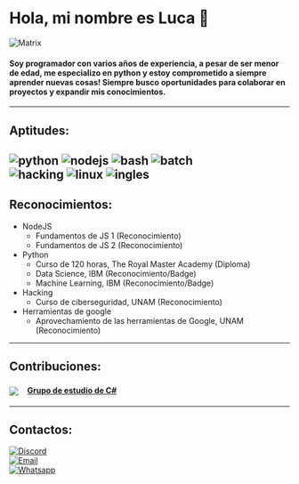 # **Hola, mi nombre es Luca 👋**

![Matrix](https://res.cloudinary.com/practicaldev/image/fetch/s--z_y4wDUd--/c_imagga_scale,f_auto,fl_progressive,h_420,q_66,w_1000/https://thepracticaldev.s3.amazonaws.com/i/n9b2p3j0h1mdqvms3ogc.gif)
#### Soy programador con varios años de experiencia, a pesar de ser menor de edad, me especializo en python y estoy comprometido a siempre aprender nuevas cosas! Siempre busco oportunidades para colaborar en proyectos y expandir mis conocimientos.
---
## Aptitudes:
![python](https://img.shields.io/badge/-Python-%23ffe568?style=plastic&logo=python&logoColor=black&label=%E2%80%8E%20&labelColor=%233f80b1) 
![nodejs](https://img.shields.io/badge/-Node%20JS-%2374ba55?style=plastic&logo=nodedotjs&logoColor=%2374ba55&label=%E2%80%8E%20&labelColor=%23303030) 
![bash](https://img.shields.io/badge/-Bash-black?style=plastic&logo=gnubash&logoColor=black&label=%E2%80%8E%20&labelColor=white) 
![batch](https://img.shields.io/badge/-Batch-white?style=plastic&logo=PowerShell&logoColor=%232897cf&label=%E2%80%8E%20&labelColor=black) 
</br>
![hacking](https://img.shields.io/badge/-Hacking%20(%C3%A9tico)-%2339a3d8?style=plastic&logo=archlinux&logoColor=%2339a3d8&label=%E2%80%8E%20&labelColor=%23202020) 
![linux](https://img.shields.io/badge/-Linux-black?style=plastic&logo=linux&logoColor=black&label=%E2%80%8E%20&labelColor=%23f5c11b) 
![ingles](https://img.shields.io/badge/-Ingl%C3%A9s%20(B1)-%23222d65?style=plastic&logo=audiomack&logoColor=white&label=%E2%80%8E%20&labelColor=%23e52232)
---
## Reconocimientos:
* NodeJS
    * Fundamentos de JS 1 (Reconocimiento)
    * Fundamentos de JS 2 (Reconocimiento)
* Python
    * Curso de 120 horas, The Royal Master Academy (Diploma)
    * Data Science, IBM (Reconocimiento/Badge)
    * Machine Learning, IBM (Reconocimiento/Badge)
* Hacking
    * Curso de ciberseguridad, UNAM (Reconocimiento)
* Herramientas de google
    * Aprovechamiento de las herramientas de Google, UNAM (Reconocimiento)
---
## Contribuciones:

#### <img src="https://cdn.discordapp.com/emojis/1052336528648572928.webp?size=32&quality=lossless&width=100&height=100" align="absmiddle"> ﾠ[Grupo de estudio de C#](https://github.com/puertalex/Grupo-de-estudio-CSharp-desde-0)

---
## Contactos:

[![Discord](https://img.shields.io/badge/Discord-kirpch-%235662f6?style=flat-square&logo=Discord&logoColor=%235662f6&labelColor=white)](https://discord.com/users/977914225848614972)
</br>
[![Email](https://img.shields.io/badge/Label-luca.py%40hotmail.com-black?style=flat-square&logo=gmail&label=%E3%85%A4Email&labelColor=white&color=ea4335)](https://outlook.live.com)
</br>
[![Whatsapp](https://img.shields.io/badge/Label-%2B52%202224396228-0dc142?style=flat-square&logo=WhatsApp&logoColor=0dc142&label=%E3%85%A4WhatsApp&labelColor=white&color=0dc142)](https://wa.me/+522224396228)
